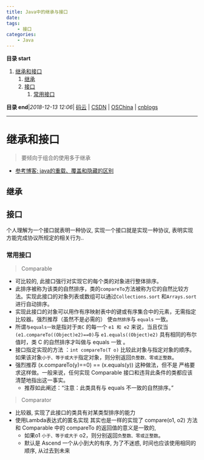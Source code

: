 ```yaml
---
title: Java中的继承与接口
date: 
tags: 
    - 接口
categories: 
    - Java
---
```


**目录 start**
 
1. [继承和接口](#继承和接口)
    1. [继承](#继承)
    1. [接口](#接口)
        1. [常用接口](#常用接口)

**目录 end**|_2018-12-13 12:06_| [码云](https://gitee.com/gin9) | [CSDN](http://blog.csdn.net/kcp606) | [OSChina](https://my.oschina.net/kcp1104) | [cnblogs](http://www.cnblogs.com/kuangcp)
****************************************
# 继承和接口
> 要倾向于组合的使用多于继承

- [参考博客: java的重载、覆盖和隐藏的区别](http://www.cnblogs.com/xiaoQLu/archive/2013/01/07/2849869.html)

## 继承
## 接口

个人理解为一个接口就表明一种协议, 实现一个接口就是实现一种协议, 表明实现方能完成协议所规定的相关行为..

### 常用接口

> Comparable
- 可比较的, 此接口强行对实现它的每个类的对象进行整体排序。
- 此排序被称为该类的自然排序，类的`compareTo`方法被称为它的自然比较方法。实现此接口的对象列表或数组可以通过`Collections.sort` 和`Arrays.sort`进行自动排序。
- 实现此接口的对象可以用作有序映射表中的键或有序集合中的元素，无需指定比较器。强烈推荐（虽然不是必需的） 使`自然排序`与 `equals` 一致。
- 所谓`与equals一致`是指对于`类C` 的每一个 `e1 和 e2` 来说，当且仅当 `(e1.compareTo((Object)e2)==0)`与 `e1.equals((Object)e2)` 具有相同的布尔值时，类 C 的自然排序才叫做与 equals 一致 。
- 接口指定实现的方法 ：`int compareTo(T o)` 比较此对象与指定对象的顺序。如果该对象`小于、等于或大于`指定对象，则分别返回`负整数、零或正整数`。
- 强烈推荐 (x.compareTo(y)==0) == (x.equals(y)) 这种做法，但不是 严格要求这样做。一般来说，任何实现 Comparable 接口和违背此条件的类都应该清楚地指出这一事实。
    - 推荐如此阐述：“注意：此类具有与 equals 不一致的自然排序。”

> Comparator
- 比较器, 实现了此接口的类具有对某类型排序的能力
- 使用Lambda表达式的匿名实现 其实也是一样的实现了 compare(o1, o2) 方法 和 Comparable 中的 compareTo 的返回值的意义是一致的, 
    - 如果o1 `小于、等于或大于` o2，则分别返回`负整数、零或正整数`。
    - 默认是 Ascend 一个从小到大的有序, 为了不迷惑, 时间也应该使用相同的顺序, 从过去到未来

